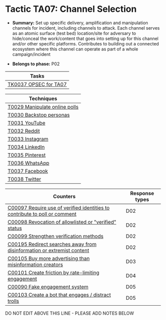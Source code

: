 # Tactic TA07: Channel Selection

* **Summary:** Set up specific delivery, amplification and manipulation channels for incident, including channels to attack. Each channel serves as an atomic surface (test bed) location/site for adversary to hide/conceal the work/content that goes into setting up for this channel and/or other specific platforms. Contributes to building out a connected ecosystem where this channel can operate as part of a whole campaign/incident

* **Belongs to phase:** P02



| Tasks |
| ----- |
| [TK0037 OPSEC for TA07](../tasks/TK0037.md) |



| Techniques |
| ---------- |
| [T0029 Manipulate online polls](../techniques/T0029.md) |
| [T0030 Backstop personas](../techniques/T0030.md) |
| [T0031 YouTube](../techniques/T0031.md) |
| [T0032 Reddit](../techniques/T0032.md) |
| [T0033 Instagram](../techniques/T0033.md) |
| [T0034 LinkedIn](../techniques/T0034.md) |
| [T0035 Pinterest](../techniques/T0035.md) |
| [T0036 WhatsApp](../techniques/T0036.md) |
| [T0037 Facebook](../techniques/T0037.md) |
| [T0038 Twitter](../techniques/T0038.md) |



| Counters | Response types |
| -------- | -------------- |
| [C00097 Require use of verified identities to contribute to poll or comment](../counters/C00097.md) | D02 |
| [C00098 Revocation of allowlisted or "verified" status](../counters/C00098.md) | D02 |
| [C00099 Strengthen verification methods](../counters/C00099.md) | D02 |
| [C00195 Redirect searches away from disinformation or extremist content ](../counters/C00195.md) | D02 |
| [C00105 Buy more advertising than misinformation creators](../counters/C00105.md) | D03 |
| [C00101 Create friction by rate-limiting engagement](../counters/C00101.md) | D04 |
| [C00090 Fake engagement system](../counters/C00090.md) | D05 |
| [C00103 Create a bot that engages / distract trolls](../counters/C00103.md) | D05 |


DO NOT EDIT ABOVE THIS LINE - PLEASE ADD NOTES BELOW